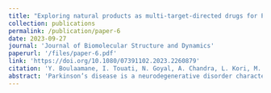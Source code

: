 ```yaml
---
title: "Exploring natural products as multi-target-directed drugs for Parkinson’s disease: an in-silico approach integrating QSAR, pharmacophore modeling, and molecular dynamics simulations"
collection: publications
permalink: /publication/paper-6
date: 2023-09-27
journal: 'Journal of Biomolecular Structure and Dynamics'
paperurl: '/files/paper-6.pdf'
link: 'https://doi.org/10.1080/07391102.2023.2260879'
citation: 'Y. Boulaamane, I. Touati, N. Goyal, A. Chandra, L. Kori, M. A.A. Ibrahim, M. R. Britel, A. Maurady, Journal of Biomolecular Structure and Dynamics 2023, 1.'
abstract: 'Parkinson’s disease is a neurodegenerative disorder characterized by the progressive loss of dopaminergic neurons in the midbrain. Current treatments provide limited symptomatic relief without halting disease progression. A multi-targeting approach has shown potential benefits in treating neurodegenerative diseases. In this study, we employed in silico approaches to explore the COCONUT natural products database and identify novel drug candidates with multi-target potential against relevant Parkinson’s disease targets. QSAR models were developed to screen for potential bioactive molecules, followed by a hybrid virtual screening approach involving pharmacophore modeling and molecular docking against MAO-B, AA2AR, and NMDAR. ADME evaluation was performed to assess drug-like properties. Our findings revealed 22 candidates that exhibited the desired pharmacophoric features. Particularly, two compounds: CNP0121426 and CNP0242698 exhibited remarkable binding affinities, with energies lower than −10 kcal/mol and promising interaction profiles with the chosen targets. Furthermore, all the ligands displayed desirable pharmacokinetic properties for brain-targeted drugs. Lastly, molecular dynamics simulations were conducted on the lead candidates, belonging to the dihydrochalcone and curcuminoid class, to evaluate their stability over a 100 ns timeframe and compare their dynamics with reference complexes. Our findings revealed the curcuminoid CNP0242698 to have an overall better stability with the three targets compared to the dihydrochalcone, despite the high ligand RMSD, the curcuminoid CNP0242698 showed better protein stability, implying ligand exploration of different orientations. Similarly, AA2AR exhibited higher stability with CNP0242698 compared to the reference complex, despite the high initial ligand RMSD due to the bulkier active site. In NMDAR, CNP0242698 displayed good stability and less fluctuations implying a more restricted conformation within the smaller active site of NMDAR. These results may serve as lead compounds for the development and optimization of natural products as multi-target disease-modifying natural remedies for Parkinson’s disease patients. However, experimental assays remain necessary to validate these findings.'
---
```

